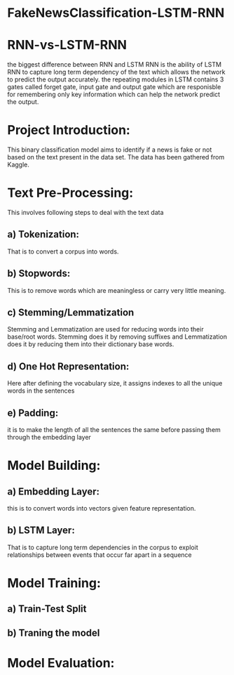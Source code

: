 # FakeNewsClassification-LSTM-RNN

# RNN-vs-LSTM-RNN

the biggest difference between RNN and LSTM RNN is the ability of LSTM RNN to capture long term dependency of the text which allows the network to predict the output accurately. the repeating modules in LSTM contains 3 gates called forget gate, input gate and output gate which are responisble for remembering only key information which can help the network predict the output.

# Project Introduction:
This binary classification model aims to identify if a news is fake or not based on the text present in the data set. The data has been gathered from Kaggle.

# Text Pre-Processing:
This involves following steps to deal with the text data

  ## a) Tokenization:
  That is to convert a corpus into words.

  ## b) Stopwords:
  This is to remove words which are meaningless or carry very little meaning.

  ## c) Stemming/Lemmatization
  Stemming and Lemmatization are used for reducing words into their base/root words. Stemming does it by removing suffixes and Lemmatization does it by reducing them into their dictionary base words.

  ## d) One Hot Representation:
  Here after defining the vocabulary size, it assigns indexes to all the unique words in the sentences
  
  ## e) Padding:
  it is to make the length of all the sentences the same before passing them through the embedding layer
  
# Model Building:

  ## a) Embedding Layer:
  this is to convert words into vectors given feature representation.
  
  ## b) LSTM Layer:
  That is to capture long term dependencies in the corpus to exploit relationships between events that occur   far apart in a sequence
  
# Model Training:
  ## a) Train-Test Split
  ## b) Traning the model
  
# Model Evaluation:
